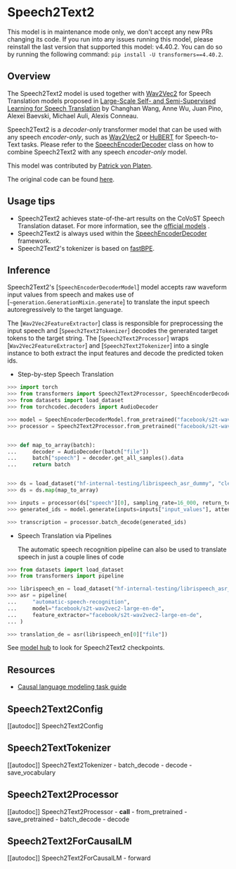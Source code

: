 <!--Copyright 2021 The HuggingFace Team. All rights reserved.

Licensed under the Apache License, Version 2.0 (the "License"); you may not use this file except in compliance with
the License. You may obtain a copy of the License at

http://www.apache.org/licenses/LICENSE-2.0

Unless required by applicable law or agreed to in writing, software distributed under the License is distributed on
an "AS IS" BASIS, WITHOUT WARRANTIES OR CONDITIONS OF ANY KIND, either express or implied. See the License for the
specific language governing permissions and limitations under the License.

⚠️ Note that this file is in Markdown but contain specific syntax for our doc-builder (similar to MDX) that may not be
rendered properly in your Markdown viewer.

-->

# Speech2Text2

  <Tip warning={true}>

  This model is in maintenance mode only, we don't accept any new PRs changing its code.
  If you run into any issues running this model, please reinstall the last version that supported this model: v4.40.2.
  You can do so by running the following command: `pip install -U transformers==4.40.2`.

  </Tip>

## Overview

The Speech2Text2 model is used together with [Wav2Vec2](wav2vec2) for Speech Translation models proposed in
[Large-Scale Self- and Semi-Supervised Learning for Speech Translation](https://huggingface.co/papers/2104.06678) by
Changhan Wang, Anne Wu, Juan Pino, Alexei Baevski, Michael Auli, Alexis Conneau.

Speech2Text2 is a *decoder-only* transformer model that can be used with any speech *encoder-only*, such as
[Wav2Vec2](wav2vec2) or [HuBERT](hubert) for Speech-to-Text tasks. Please refer to the
[SpeechEncoderDecoder](speech-encoder-decoder) class on how to combine Speech2Text2 with any speech *encoder-only*
model.

This model was contributed by [Patrick von Platen](https://huggingface.co/patrickvonplaten).

The original code can be found [here](https://github.com/pytorch/fairseq/blob/1f7ef9ed1e1061f8c7f88f8b94c7186834398690/fairseq/models/wav2vec/wav2vec2_asr.py#L266).

## Usage tips

- Speech2Text2 achieves state-of-the-art results on the CoVoST Speech Translation dataset. For more information, see
  the [official models](https://huggingface.co/models?other=speech2text2) .
- Speech2Text2 is always used within the [SpeechEncoderDecoder](speech-encoder-decoder) framework.
- Speech2Text2's tokenizer is based on [fastBPE](https://github.com/glample/fastBPE).

## Inference

Speech2Text2's [`SpeechEncoderDecoderModel`] model accepts raw waveform input values from speech and
makes use of [`~generation.GenerationMixin.generate`] to translate the input speech
autoregressively to the target language.

The [`Wav2Vec2FeatureExtractor`] class is responsible for preprocessing the input speech and
[`Speech2Text2Tokenizer`] decodes the generated target tokens to the target string. The
[`Speech2Text2Processor`] wraps [`Wav2Vec2FeatureExtractor`] and
[`Speech2Text2Tokenizer`] into a single instance to both extract the input features and decode the
predicted token ids.

- Step-by-step Speech Translation

```python
>>> import torch
>>> from transformers import Speech2Text2Processor, SpeechEncoderDecoderModel
>>> from datasets import load_dataset
>>> from torchcodec.decoders import AudioDecoder

>>> model = SpeechEncoderDecoderModel.from_pretrained("facebook/s2t-wav2vec2-large-en-de")
>>> processor = Speech2Text2Processor.from_pretrained("facebook/s2t-wav2vec2-large-en-de")


>>> def map_to_array(batch):
...     decoder = AudioDecoder(batch["file"])
...     batch["speech"] = decoder.get_all_samples().data
...     return batch


>>> ds = load_dataset("hf-internal-testing/librispeech_asr_dummy", "clean", split="validation")
>>> ds = ds.map(map_to_array)

>>> inputs = processor(ds["speech"][0], sampling_rate=16_000, return_tensors="pt")
>>> generated_ids = model.generate(inputs=inputs["input_values"], attention_mask=inputs["attention_mask"])

>>> transcription = processor.batch_decode(generated_ids)
```

- Speech Translation via Pipelines

  The automatic speech recognition pipeline can also be used to translate speech in just a couple lines of code

```python
>>> from datasets import load_dataset
>>> from transformers import pipeline

>>> librispeech_en = load_dataset("hf-internal-testing/librispeech_asr_dummy", "clean", split="validation")
>>> asr = pipeline(
...     "automatic-speech-recognition",
...     model="facebook/s2t-wav2vec2-large-en-de",
...     feature_extractor="facebook/s2t-wav2vec2-large-en-de",
... )

>>> translation_de = asr(librispeech_en[0]["file"])
```

See [model hub](https://huggingface.co/models?filter=speech2text2) to look for Speech2Text2 checkpoints.

## Resources

- [Causal language modeling task guide](../tasks/language_modeling)

## Speech2Text2Config

[[autodoc]] Speech2Text2Config

## Speech2TextTokenizer

[[autodoc]] Speech2Text2Tokenizer
    - batch_decode
    - decode
    - save_vocabulary

## Speech2Text2Processor

[[autodoc]] Speech2Text2Processor
    - __call__
    - from_pretrained
    - save_pretrained
    - batch_decode
    - decode

## Speech2Text2ForCausalLM

[[autodoc]] Speech2Text2ForCausalLM
    - forward
